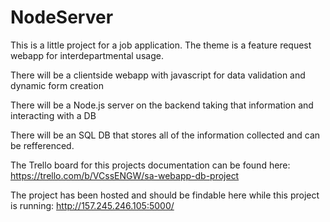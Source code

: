 # NodeServer

This is a little project for a job application. The theme is a feature request webapp for interdepartmental usage.

There will be a clientside webapp with javascript for data validation and dynamic form creation

There will be a Node.js server on the backend taking that information and interacting with a DB

There will be an SQL DB that stores all of the information collected and can be refferenced.

The Trello board for this projects documentation can be found here:
https://trello.com/b/VCssENGW/sa-webapp-db-project

The project has been hosted and should be findable here while this project is running:
http://157.245.246.105:5000/
